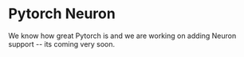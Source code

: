 # Pytorch Neuron

We know how great Pytorch is and we are working on adding Neuron support -- its coming very soon. 
